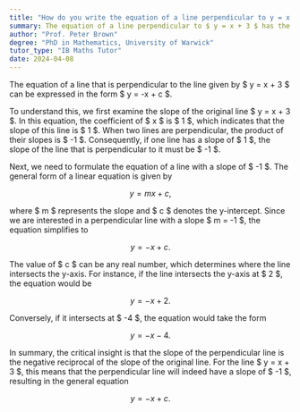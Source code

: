 ```yaml
---
title: "How do you write the equation of a line perpendicular to y = x + 3?"
summary: The equation of a line perpendicular to $ y = x + 3 $ has the form $ y = -x + c $.
author: "Prof. Peter Brown"
degree: "PhD in Mathematics, University of Warwick"
tutor_type: "IB Maths Tutor"
date: 2024-04-08
---
```


The equation of a line that is perpendicular to the line given by $ y = x + 3 $ can be expressed in the form $ y = -x + c $.

To understand this, we first examine the slope of the original line $ y = x + 3 $. In this equation, the coefficient of $ x $ is $ 1 $, which indicates that the slope of this line is $ 1 $. When two lines are perpendicular, the product of their slopes is $ -1 $. Consequently, if one line has a slope of $ 1 $, the slope of the line that is perpendicular to it must be $ -1 $.

Next, we need to formulate the equation of a line with a slope of $ -1 $. The general form of a linear equation is given by 

$$
y = mx + c,
$$ 

where $ m $ represents the slope and $ c $ denotes the y-intercept. Since we are interested in a perpendicular line with a slope $ m = -1 $, the equation simplifies to 

$$
y = -x + c.
$$

The value of $ c $ can be any real number, which determines where the line intersects the y-axis. For instance, if the line intersects the y-axis at $ 2 $, the equation would be 

$$
y = -x + 2.
$$ 

Conversely, if it intersects at $ -4 $, the equation would take the form 

$$
y = -x - 4.
$$

In summary, the critical insight is that the slope of the perpendicular line is the negative reciprocal of the slope of the original line. For the line $ y = x + 3 $, this means that the perpendicular line will indeed have a slope of $ -1 $, resulting in the general equation 

$$
y = -x + c.
$$
    